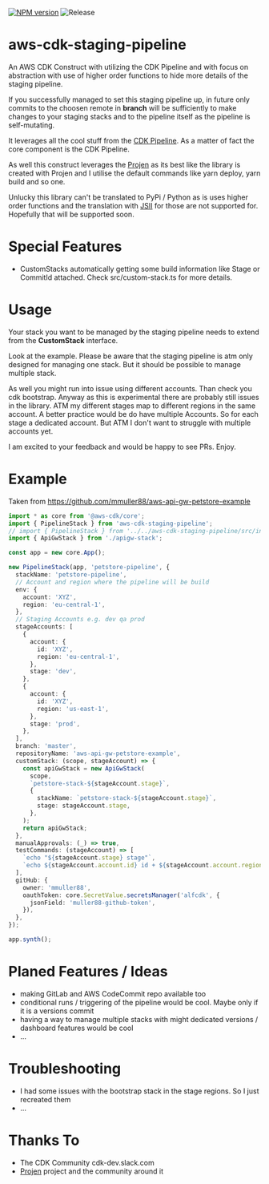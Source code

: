 [![NPM version](https://badge.fury.io/js/aws-cdk-staging-pipeline.svg)](https://badge.fury.io/js/aws-cdk-staging-pipeline)
![Release](https://github.com/mmuller88/aws-cdk-staging-pipeline/workflows/Release/badge.svg)

# aws-cdk-staging-pipeline

An AWS CDK Construct with utilizing the CDK Pipeline and with focus on abstraction with use of higher order functions to hide more details of the staging pipeline.

If you successfully managed to set this staging pipeline up, in future only commits to the choosen remote in **branch** will be sufficiently to make changes to your staging stacks and to the pipeline itself as the pipeline is self-mutating.

It leverages all the cool stuff from the [CDK Pipeline](https://docs.aws.amazon.com/cdk/latest/guide/cdk_pipeline.html). As a matter of fact the core component is the CDK Pipeline.

As well this construct leverages the [Projen](https://github.com/projen/projen) as its best like the library is created with Projen and I utilise the default commands like yarn deploy, yarn build and so one.

Unlucky this library can't be translated to PyPi / Python as is uses higher order functions and the translation with [JSII](https://github.com/aws/jsii) for those are not supported for. Hopefully that will be supported soon.

# Special Features

- CustomStacks automatically getting some build information like Stage or CommitId attached. Check src/custom-stack.ts for more details.

# Usage

Your stack you want to be managed by the staging pipeline needs to extend from the **CustomStack** interface.

Look at the example. Please be aware that the staging pipeline is atm only designed for managing one stack. But it should be possible to manage multiple stack.

As well you might run into issue using different accounts. Than check you cdk bootstrap. Anyway as this is experimental there are probably still issues in the library. ATM my different stages map to different regions in the same account. A better practice would be do have multiple Accounts. So for each stage a dedicated account. But ATM I don't want to struggle with multiple accounts yet.

I am excited to your feedback and would be happy to see PRs. Enjoy.

# Example

Taken from https://github.com/mmuller88/aws-api-gw-petstore-example

```ts
import * as core from '@aws-cdk/core';
import { PipelineStack } from 'aws-cdk-staging-pipeline';
// import { PipelineStack } from '../../aws-cdk-staging-pipeline/src/index';
import { ApiGwStack } from './apigw-stack';

const app = new core.App();

new PipelineStack(app, 'petstore-pipeline', {
  stackName: 'petstore-pipeline',
  // Account and region where the pipeline will be build
  env: {
    account: 'XYZ',
    region: 'eu-central-1',
  },
  // Staging Accounts e.g. dev qa prod
  stageAccounts: [
    {
      account: {
        id: 'XYZ',
        region: 'eu-central-1',
      },
      stage: 'dev',
    },
    {
      account: {
        id: 'XYZ',
        region: 'us-east-1',
      },
      stage: 'prod',
    },
  ],
  branch: 'master',
  repositoryName: 'aws-api-gw-petstore-example',
  customStack: (scope, stageAccount) => {
    const apiGwStack = new ApiGwStack(
      scope,
      `petstore-stack-${stageAccount.stage}`,
      {
        stackName: `petstore-stack-${stageAccount.stage}`,
        stage: stageAccount.stage,
      },
    );
    return apiGwStack;
  },
  manualApprovals: (_) => true,
  testCommands: (stageAccount) => [
    `echo "${stageAccount.stage} stage"`,
    `echo ${stageAccount.account.id} id + ${stageAccount.account.region} region`,
  ],
  gitHub: {
    owner: 'mmuller88',
    oauthToken: core.SecretValue.secretsManager('alfcdk', {
      jsonField: 'muller88-github-token',
    }),
  },
});

app.synth();
```

# Planed Features / Ideas

- making GitLab and AWS CodeCommit repo available too
- conditional runs / triggering of the pipeline would be cool. Maybe only if it is a versions commit
- having a way to manage multiple stacks with might dedicated versions / dashboard features would be cool
- ...

# Troubleshooting

- I had some issues with the bootstrap stack in the stage regions. So I just recreated them
- ...

# Thanks To

- The CDK Community cdk-dev.slack.com
- [Projen](https://github.com/projen/projen) project and the community around it
